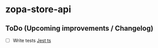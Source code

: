 # zopa-store-api



## ToDo (Upcoming improvements / Changelog)
- [ ] Write tests [Jest ts](https://kulshekhar.github.io/ts-jest/)